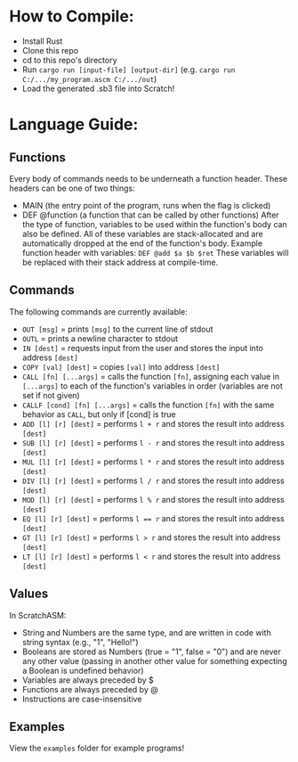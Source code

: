 # How to Compile:
- Install Rust
- Clone this repo
- cd to this repo's directory
- Run `cargo run [input-file] [output-dir]` (e.g. `cargo run C:/.../my_program.ascm C:/.../out`)
- Load the generated .sb3 file into Scratch!

# Language Guide:
## Functions
Every body of commands needs to be underneath a function header. These headers can be one of two things:
- MAIN (the entry point of the program, runs when the flag is clicked)
- DEF @function (a function that can be called by other functions)
After the type of function, variables to be used within the function's body can also be defined. All of these variables are stack-allocated and are automatically dropped at the end of the function's body.
Example function header with variables:
`DEF @add $a $b $ret`
These variables will be replaced with their stack address at compile-time.
## Commands
The following commands are currently available:
- `OUT [msg]` = prints `[msg]` to the current line of stdout
- `OUTL` = prints a newline character to stdout
- `IN [dest]` = requests input from the user and stores the input into address `[dest]`
- `COPY [val] [dest]` = copies `[val]` into address `[dest]`
- `CALL [fn] [...args]` = calls the function `[fn]`, assigning each value in `[...args]` to each of the function's variables in order (variables are not set if not given)
- `CALLF [cond] [fn] [...args]` = calls the function `[fn]` with the same behavior as `CALL`, but only if [cond] is true
- `ADD [l] [r] [dest]` = performs `l + r` and stores the result into address `[dest]`
- `SUB [l] [r] [dest]` = performs `l - r` and stores the result into address `[dest]`
- `MUL [l] [r] [dest]` = performs `l * r` and stores the result into address `[dest]`
- `DIV [l] [r] [dest]` = performs `l / r` and stores the result into address `[dest]`
- `MOD [l] [r] [dest]` = performs `l % r` and stores the result into address `[dest]`
- `EQ [l] [r] [dest]` = performs `l == r` and stores the result into address `[dest]`
- `GT [l] [r] [dest]` = performs `l > r` and stores the result into address `[dest]`
- `LT [l] [r] [dest]` = performs `l < r` and stores the result into address `[dest]`
## Values
In ScratchASM:
- String and Numbers are the same type, and are written in code with string syntax (e.g., "1", "Hello!")
- Booleans are stored as Numbers (true = "1", false = "0") and are never any other value (passing in another other value for something expecting a Boolean is undefined behavior)
- Variables are always preceded by $
- Functions are always preceded by @
- Instructions are case-insensitive
## Examples
View the `examples` folder for example programs!
